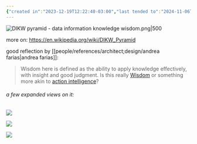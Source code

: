 ```yaml
---
{"created in":"2023-12-19T12:22:40-03:00","last tended to":"2024-11-06T19:45:46-03:00","dg-publish":true,"tags":["framework","sensemaking","technology","design"],"created":"2023-12-19T12:22:40.833-03:00","updated":"2024-12-03T15:59:45.520-03:00","permalink":"/models-and-frameworks/design/dikw-pyramid/","dgPassFrontmatter":true}
---
```


![DIKW pyramid - data information knowledge wisdom.png|500](/img/user/images/models%20&%20frameworks/DIKW%20pyramid%20-%20data%20information%20knowledge%20wisdom.png)

more on: https://en.wikipedia.org/wiki/DIKW_Pyramid

good reflection by [[people/references/architect;design/andrea farias\|andrea farias]]:

> Wisdom here is defined as the ability to apply knowledge effectively, with insight and good judgment. Is this really [Wisdom](https://diome.xyz/Wisdom) or something more akin to [action intelligence](https://static1.squarespace.com/static/6358fcee9747a0469c1398a6/t/65856807306a57677fea8579/1703241737324/8+Principles+of+Sensemaking.pdf)?

###### a few expanded views on it:

<!--![[DIKW knowledge management model - chavapong prateep.jpg]]-->
![](https://i.imgur.com/VPSnSld.jpg)

<!--![DIKW and basic strategy.png](/img/user/images/models%20&%20frameworks/DIKW%20and%20basic%20strategy.png)-->
![](https://i.imgur.com/xfaTc11.png)

<!--![data information knowledge wisdom - robert logan.png](/img/user/images/models%20&%20frameworks/data%20information%20knowledge%20wisdom%20-%20robert%20logan.png)-->
![](https://i.imgur.com/O3PLL1z.png)